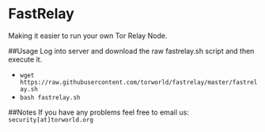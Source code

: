 # FastRelay
Making it easier to run your own Tor Relay Node.

##Usage
Log into server and download the raw fastrelay.sh script and then execute it.<br>
- `wget https://raw.githubusercontent.com/torworld/fastrelay/master/fastrelay.sh`<br>
- `bash fastrelay.sh`

##Notes
If you have any problems feel free to email us: `security[at]torworld.org`
